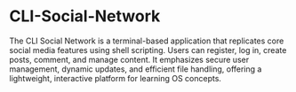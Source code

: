 # CLI-Social-Network
The CLI Social Network is a terminal-based application that replicates core social media features using shell scripting. Users can register, log in, create posts, comment, and manage content. It emphasizes secure user management, dynamic updates, and efficient file handling, offering a lightweight, interactive platform for learning OS concepts.

